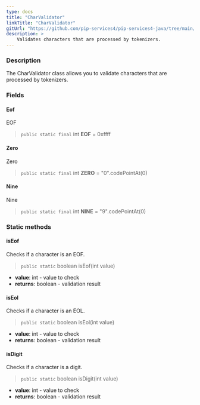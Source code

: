 ```yaml
---
type: docs
title: "CharValidator"
linkTitle: "CharValidator"
gitUrl: "https://github.com/pip-services4/pip-services4-java/tree/main/pip-services4-expressions-java"
description: > 
    Validates characters that are processed by tokenizers.
---
```


### Description

The CharValidator class allows you to validate characters that are processed by tokenizers.

### Fields

<span class="hide-title-link">

#### Eof
EOF
> `public static final` int **EOF** = 0xffff
#### Zero
Zero
> `public static final` int **ZERO** = "0".codePointAt(0)

#### Nine
Nine
> `public static final` int **NINE** = "9".codePointAt(0)

</span>

### Static methods

#### isEof
Checks if a character is an EOF.

> `public static` boolean isEof(int value)

- **value**: int - value to check
- **returns**: boolean - validation result


#### isEol
Checks if a character is an EOL.

> `public static` boolean isEol(int value)

- **value**: int - value to check
- **returns**: boolean - validation result

#### isDigit
Checks if a character is a digit.

> `public static` boolean isDigit(int value)

- **value**: int - value to check
- **returns**: boolean - validation result
